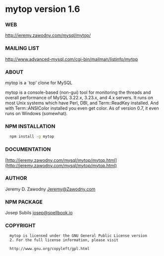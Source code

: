 mytop version 1.6
===

### WEB

  http://jeremy.zawodny.com/mysql/mytop/

### MAILING LIST

  http://www.advanced-mysql.com/cgi-bin/mailman/listinfo/mytop

### ABOUT

  mytop is a `top' clone for MySQL

  mytop is a console-based (non-gui) tool for monitoring the threads
  and overall performance of MySQL 3.22.x, 3.23.x, and 4.x servers. It
  runs on most Unix systems which have Perl, DBI, and Term::ReadKey
  installed. And with Term::ANSIColor installed you even get color. As
  of version 0.7, it even runs on Windows (somewhat).

### NPM INSTALLATION
```sh
  npm install -g mytop
```

### DOCUMENTATION
[http://jeremy.zawodny.com/mysql/mytop/mytop.html](http://jeremy.zawodny.com/mysql/mytop/mytop.html)

### AUTHOR

  Jeremy D. Zawodny <Jeremy@Zawodny.com>

### NPM PACKAGE

  Josep Subils <josep@spellbook.io>

### COPYRIGHT
```
  mytop is licensed under the GNU General Public License version
  2. For the full license information, please visit

  http://www.gnu.org/copyleft/gpl.html
```
